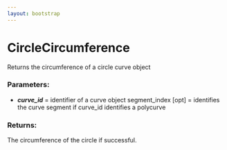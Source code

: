 ```yaml
---
layout: bootstrap
---
```


# CircleCircumference

Returns the circumference of a circle curve object
        

### Parameters:

- ***curve_id*** = identifier of a curve object
segment_index [opt] = identifies the curve segment if
curve_id identifies a polycurve
        

### Returns:


The circumference of the circle if successful.
        
